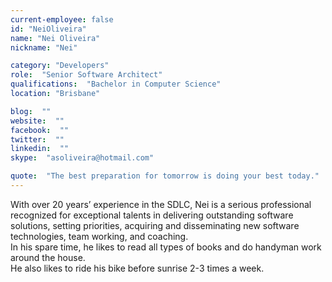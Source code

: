 ```yaml
---
current-employee: false
id: "NeiOliveira"
name: "Nei Oliveira"
nickname: "Nei"

category: "Developers"
role:  "Senior Software Architect"
qualifications:  "Bachelor in Computer Science"
location: "Brisbane"

blog:  ""
website:  ""
facebook:  ""
twitter:  ""
linkedin:  ""
skype:  "asoliveira@hotmail.com"

quote:  "The best preparation for tomorrow is doing your best today."
---
```


With over 20 years’ experience in the SDLC, Nei is a serious professional recognized for exceptional talents in delivering outstanding software solutions, setting priorities, acquiring and disseminating new software technologies, team working, and coaching.  
In his spare time, he likes to read all types of books and do handyman work around the house.  
He also likes to ride his bike before sunrise 2-3 times a week.  
